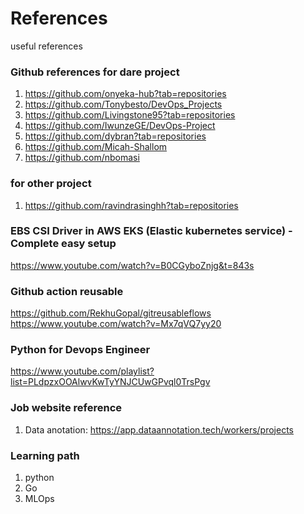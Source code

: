 # References
useful references

### Github references for dare project
1. https://github.com/onyeka-hub?tab=repositories
2. https://github.com/Tonybesto/DevOps_Projects
3. https://github.com/Livingstone95?tab=repositories
4. https://github.com/IwunzeGE/DevOps-Project
5. https://github.com/dybran?tab=repositories
6. https://github.com/Micah-Shallom
7. https://github.com/nbomasi

### for other project
1. https://github.com/ravindrasinghh?tab=repositories

### EBS CSI Driver in AWS EKS (Elastic kubernetes service) - Complete easy setup
https://www.youtube.com/watch?v=B0CGyboZnjg&t=843s

### Github action reusable
https://github.com/RekhuGopal/gitreusableflows
https://www.youtube.com/watch?v=Mx7qVQ7yy20

### Python for Devops Engineer
https://www.youtube.com/playlist?list=PLdpzxOOAlwvKwTyYNJCUwGPvql0TrsPgv

### Job website reference
1. Data anotation: https://app.dataannotation.tech/workers/projects

### Learning path
1. python
2. Go
3. MLOps


